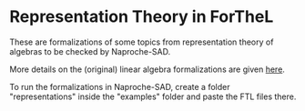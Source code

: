 # Representation Theory in ForTheL
These are formalizations of some topics from representation theory of algebras to be checked by Naproche-SAD.

More details on the (original) linear algebra formalizations are given [here](../linear_algebra_ftl).

To run the formalizations in Naproche-SAD, create a folder "representations" inside the "examples" folder and paste the FTL files there.
